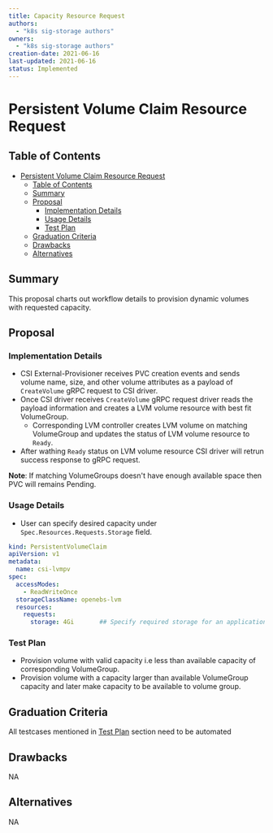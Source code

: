 ```yaml
---
title: Capacity Resource Request
authors:
  - "k8s sig-storage authors"
owners:
  - "k8s sig-storage authors"
creation-date: 2021-06-16
last-updated: 2021-06-16
status: Implemented
---
```


# Persistent Volume Claim Resource Request

## Table of Contents
- [Persistent Volume Claim Resource Request](#persistent-volume-claim-resource-request)
  - [Table of Contents](#table-of-contents)
  - [Summary](#summary)
  - [Proposal](#proposal)
    - [Implementation Details](#implementation-details)
    - [Usage Details](#usage-details)
    - [Test Plan](#test-plan)
  - [Graduation Criteria](#graduation-criteria)
  - [Drawbacks](#drawbacks)
  - [Alternatives](#alternatives)

## Summary

This proposal charts out workflow details to provision dynamic volumes with requested capacity.

## Proposal

### Implementation Details

- CSI External-Provisioner receives PVC creation events and sends volume name, size, and
  other volume attributes as a payload of `CreateVolume` gRPC request to CSI driver.
- Once CSI driver receives `CreateVolume` gRPC request driver reads the payload information
  and creates a LVM volume resource with best fit VolumeGroup.
  - Corresponding LVM controller creates LVM volume on matching VolumeGroup and updates the status
    of LVM volume resource to `Ready`.
- After wathing `Ready` status on LVM volume resource CSI driver will retrun success response to
  gRPC request.

**Note**: If matching VolumeGroups doesn't have enough available space then PVC will remains Pending.

### Usage Details

- User can specify desired capacity under `Spec.Resources.Requests.Storage` field.
```yaml
kind: PersistentVolumeClaim
apiVersion: v1
metadata:
  name: csi-lvmpv
spec:
  accessModes:
    - ReadWriteOnce
  storageClassName: openebs-lvm
  resources:
    requests:
      storage: 4Gi       ## Specify required storage for an application
```

### Test Plan
- Provision volume with valid capacity i.e less than available capacity of corresponding VolumeGroup.
- Provision volume with a capacity larger than available VolumeGroup capacity and later make capacity to be available to volume group.

## Graduation Criteria

All testcases mentioned in [Test Plan](#test-plan) section need to be automated

## Drawbacks
NA

## Alternatives
NA

